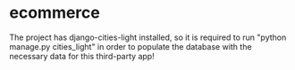 # ecommerce
The project has django-cities-light installed,
so it is required to run "python manage.py cities_light"
in order to populate the database with the necessary data for this third-party app!
